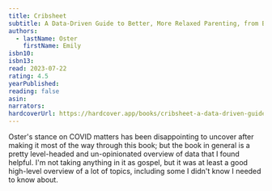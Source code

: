 ```yaml
---
title: Cribsheet
subtitle: A Data-Driven Guide to Better, More Relaxed Parenting, from Birth to Preschool
authors:
  - lastName: Oster
    firstName: Emily
isbn10:
isbn13:
read: 2023-07-22
rating: 4.5
yearPublished:
reading: false
asin:
narrators:
hardcoverUrl: https://hardcover.app/books/cribsheet-a-data-driven-guide-to-better-more-relaxed-parenting-from-birth-to-preschool/editions/31275055
---
```


Oster's stance on COVID matters has been disappointing to uncover after making it most of the way through this book; but the book in general is a pretty level-headed and un-opinionated overview of data that I found helpful. I'm not taking anything in it as gospel, but it was at least a good high-level overview of a lot of topics, including some I didn't know I needed to know about.
